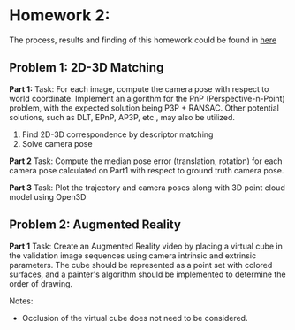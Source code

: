 # Homework 2:

The process, results and finding of this homework could be found in [here](https://github.com/herjanice/3d-vision-course/blob/main/hw2/report.pdf)

## Problem 1: 2D-3D Matching

**Part 1:**
Task: For each image, compute the camera pose with respect to world coordinate.  Implement an algorithm for the PnP (Perspective-n-Point) problem, with the expected solution being P3P + RANSAC. Other potential solutions, such as DLT, EPnP, AP3P, etc., may also be utilized.

1. Find 2D-3D correspondence by descriptor matching
2. Solve camera pose

**Part 2**
Task: Compute the median pose error (translation, rotation) for each camera pose calculated on Part1 with respect to ground truth camera pose.

**Part 3**
Task: Plot the trajectory and camera poses along with 3D point cloud model using Open3D

## Problem 2: Augmented Reality

**Part 1**
Task: Create an Augmented Reality video by placing a virtual cube in the validation image sequences using camera intrinsic and extrinsic parameters. The cube should be represented as a point set with colored surfaces, and a painter's algorithm should be implemented to determine the order of drawing.

Notes:
- Occlusion of the virtual cube does not need to be considered.

